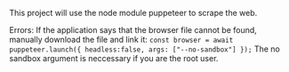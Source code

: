 This project will use the node module puppeteer to scrape the web.

Errors:
    If the application says that the browser file cannot be found, manually download the file and link it:
    ```
        const browser = await puppeteer.launch({
            headless:false,
          args: ["--no-sandbox"]
        });
    ```
    The no sandbox argument is neccessary if you are the root user.